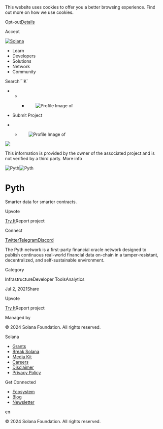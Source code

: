 This website uses cookies to offer you a better browsing experience. Find out
more on how we use cookies.

Opt-out[Details](/privacy-policy#collection-of-information)

Accept

[![Solana](/_next/static/media/logotype.e4df684f.svg)](/)

  * Learn
  * Developers
  * Solutions
  * Network
  * Community

Search```K`

  *   *   * ![](data:image/svg+xml,%3csvg%20xmlns=%27http://www.w3.org/2000/svg%27%20version=%271.1%27%20width=%2728%27%20height=%2728%27/%3e)![Profile Image of ](/_next/static/media/ecosystem_user.7ebb52fa.svg)

  * Submit Project
  *   * ![](data:image/svg+xml,%3csvg%20xmlns=%27http://www.w3.org/2000/svg%27%20version=%271.1%27%20width=%2728%27%20height=%2728%27/%3e)![Profile Image of ](/_next/static/media/ecosystem_user.7ebb52fa.svg)

![](/_next/image?url=%2F_next%2Fstatic%2Fmedia%2Fhero.631479cd.png&w=3840&q=75)

This information is provided by the owner of the associated project and is not
verified by a third party. More info

![Pyth](/_next/image?url=%2Fapi%2Fprojectimg%2Fckwgwigjg36415eysxd1k8ttk5%3Ftype%3DLOGO&w=3840&q=75)![Pyth](/_next/image?url=%2Fapi%2Fprojectimg%2Fckwgwigjg36415eysxd1k8ttk5%3Ftype%3DLOGO&w=3840&q=75)

# Pyth

Smarter data for smarter contracts.

Upvote

[Try It](https://pyth.network)Report project

Connect

[Twitter](https://twitter.com/PythNetwork)[Telegram](https://t.me/Pyth_Network)[Discord](http://discord.gg/invite/PythNetwork)

The Pyth network is a first-party financial oracle network designed to publish
continuous real-world financial data on-chain in a tamper-resistant,
decentralized, and self-sustainable environment.

Category

InfrastructureDeveloper ToolsAnalytics

Jul 2, 2021Share

Upvote

[Try It](https://pyth.network)Report project

Managed by

[](/)

[](/youtube)[](/twitter)[](/discord)[](/reddit)[](/github)[](/telegram)

© 2024 Solana Foundation. All rights reserved.

Solana

  * [Grants](https://solana.org/grants)
  * [Break Solana](https://break.solana.com/)
  * [Media Kit](/branding)
  * [Careers](https://jobs.solana.com/)
  * [Disclaimer](/tos)
  * [Privacy Policy](/privacy-policy)

Get Connected

  * [Ecosystem](/ecosystem)
  * [Blog](/news)
  * [Newsletter](/newsletter)

en

© 2024 Solana Foundation. All rights reserved.


